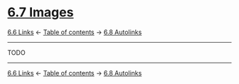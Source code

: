 # [6.7 Images](https://higuma.github.io/github-flabored-markdown/#images)

[6.6 Links](links.md)
← [Table of contents](index.md) →
[6.8 Autolinks](autolinks.md)

------------------------------------------------------------------------

TODO

------------------------------------------------------------------------

[6.6 Links](links.md)
← [Table of contents](index.md) →
[6.8 Autolinks](autolinks.md)
